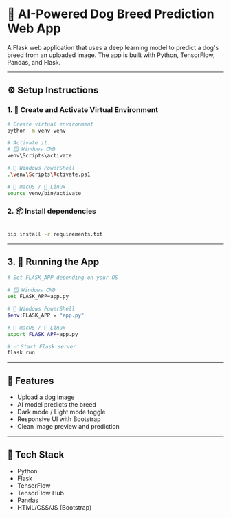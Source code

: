 # 🐶 AI-Powered Dog Breed Prediction Web App

A Flask web application that uses a deep learning model to predict a dog's breed from an uploaded image. The app is built with Python, TensorFlow, Pandas, and Flask.

---


## ⚙️ Setup Instructions

### 1. 📁 Create and Activate Virtual Environment

```bash
# Create virtual environment
python -m venv venv

# Activate it:
# 🪟 Windows CMD
venv\Scripts\activate

# 💠 Windows PowerShell
.\venv\Scripts\Activate.ps1

# 🍎 macOS / 🐧 Linux
source venv/bin/activate
```

### 2. 📦 Install dependencies

```bash

pip install -r requirements.txt
```

---

## 3. 🚀 Running the App

```bash
# Set FLASK_APP depending on your OS

# 🪟 Windows CMD
set FLASK_APP=app.py

# 💠 Windows PowerShell
$env:FLASK_APP = "app.py"

# 🍎 macOS / 🐧 Linux
export FLASK_APP=app.py

# ✅ Start Flask server
flask run
```

---

## 🧠 Features

- Upload a dog image
- AI model predicts the breed
- Dark mode / Light mode toggle
- Responsive UI with Bootstrap
- Clean image preview and prediction

---

## 🤖 Tech Stack

- Python
- Flask
- TensorFlow
- TensorFlow Hub
- Pandas
- HTML/CSS/JS (Bootstrap)
